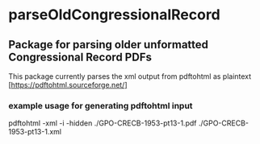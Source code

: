 # parseOldCongressionalRecord

## Package for parsing older unformatted Congressional Record PDFs

This package currently parses the xml output from pdftohtml as plaintext [https://pdftohtml.sourceforge.net/] 

### example usage for generating pdftohtml input
pdftohtml -xml -i -hidden ./GPO-CRECB-1953-pt13-1.pdf ./GPO-CRECB-1953-pt13-1.xml 
